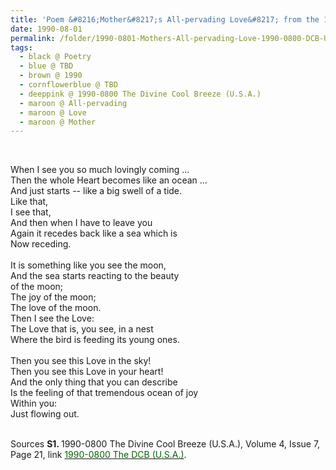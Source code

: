 ```yaml
---
title: 'Poem &#8216;Mother&#8217;s All-pervading Love&#8217; from the 1990-0400 The Divine Cool Breeze (U.S.A.), Volume 4, Issue 7, Page 21'
date: 1990-08-01
permalink: /folder/1990-0801-Mothers-All-pervading-Love-1990-0800-DCB-USA-P21
tags:
  - black @ Poetry
  - blue @ TBD
  - brown @ 1990
  - cornflowerblue @ TBD
  - deeppink @ 1990-0800 The Divine Cool Breeze (U.S.A.)
  - maroon @ All-pervading
  - maroon @ Love  
  - maroon @ Mother
---
```


<br>

<p>
When I see you so much lovingly coming ...<br>
Then the whole Heart becomes like an ocean ...<br>
And just starts -- like a big swell of a tide.<br>
Like that,<br>
I see that,<br>
And then when I have to leave you<br>
Again it recedes back like a sea which is<br>
Now receding.<br>
<br>
It is something like you see the moon,<br>
And the sea starts reacting to the beauty<br>
of the moon;<br>
The joy of the moon;<br>
The love of the moon.<br>
Then I see the Love:<br>
The Love that is, you see, in a nest<br>
Where the bird is feeding its young ones.<br>
<br>
Then you see this Love in the sky!<br>
Then you see this Love in your heart!<br>
And the only thing that you can describe<br>
Is the feeling of that tremendous ocean of joy<br>
Within you:<br>
Just flowing out.
</p>

<br>

<wave-list>
<list-title color="DarkSeaGreen" width="40">Sources</list-title>
  <list-item color="BlanchedAlmond"  width="280"><b>S1. </b> 1990-0800 The Divine Cool Breeze (U.S.A.), Volume 4, Issue 7, Page 21, link <a href="https://b286c762-1c9b-468d-afbf-9f039b298299.usrfiles.com/ugd/b286c7_a914210d661b4cf2948c50f366fc699e.pdf"><font color="DarkGreen">1990-0800 The DCB (U.S.A.)</font></a>.</list-item>
</wave-list>